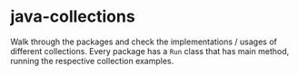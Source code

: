 # java-collections
Walk through the packages and check the implementations / usages of different collections.
Every package has a `Run` class that has main method, running the respective collection examples.
